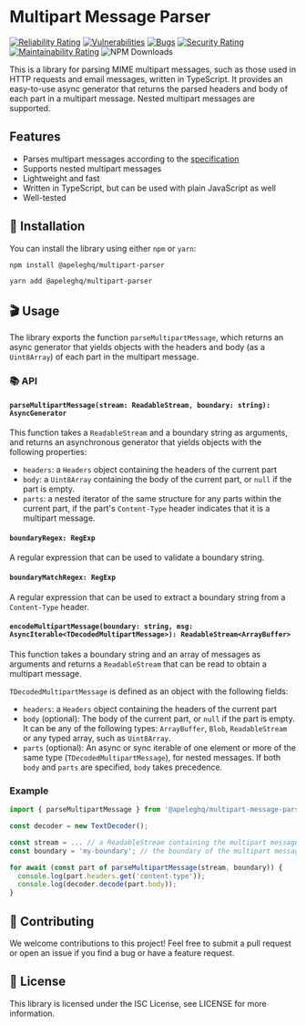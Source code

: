 # Multipart Message Parser

 [![Reliability Rating](https://sonarcloud.io/api/project_badges/measure?project=Exact-Realty_ts-multipart-parser&metric=reliability_rating)](https://sonarcloud.io/summary/new_code?id=Exact-Realty_ts-multipart-parser)
 [![Vulnerabilities](https://sonarcloud.io/api/project_badges/measure?project=Exact-Realty_ts-multipart-parser&metric=vulnerabilities)](https://sonarcloud.io/summary/new_code?id=Exact-Realty_ts-multipart-parser)
 [![Bugs](https://sonarcloud.io/api/project_badges/measure?project=Exact-Realty_ts-multipart-parser&metric=bugs)](https://sonarcloud.io/summary/new_code?id=Exact-Realty_ts-multipart-parser)
 [![Security Rating](https://sonarcloud.io/api/project_badges/measure?project=Exact-Realty_ts-multipart-parser&metric=security_rating)](https://sonarcloud.io/summary/new_code?id=Exact-Realty_ts-multipart-parser)
 [![Maintainability Rating](https://sonarcloud.io/api/project_badges/measure?project=Exact-Realty_ts-multipart-parser&metric=sqale_rating)](https://sonarcloud.io/summary/new_code?id=Exact-Realty_ts-multipart-parser)
 ![NPM Downloads](https://img.shields.io/npm/dw/@apeleghq/multipart-parser?style=flat-square)

This is a library for parsing MIME multipart messages, such as those used in
HTTP requests and email messages, written in TypeScript. It provides an
easy-to-use async generator that returns the parsed headers and body of each
part in a multipart message. Nested multipart messages are supported.

## Features

  * Parses multipart messages according to the
    [specification](https://www.ietf.org/rfc/rfc2046.html#section-5.1)
  * Supports nested multipart messages
  * Lightweight and fast
  * Written in TypeScript, but can be used with plain JavaScript as well
  * Well-tested

## 🚀 Installation

You can install the library using either `npm` or `yarn`:

```sh
npm install @apeleghq/multipart-parser
```

```sh
yarn add @apeleghq/multipart-parser
```

## 🎬 Usage

The library exports the function `parseMultipartMessage`, which returns an async
generator that yields objects with the headers and body (as a `Uint8Array`) of
each part in the multipart message.

### 📚 API

#### `parseMultipartMessage(stream: ReadableStream, boundary: string): AsyncGenerator`

This function takes a `ReadableStream` and a boundary string as arguments, and
returns an asynchronous generator that yields objects with the following
properties:

  * `headers`: a `Headers` object containing the headers of the current part
  * `body`: a `Uint8Array` containing the body of the current part, or `null` if
    the part is empty.
  * `parts`: a nested iterator of the same structure for any parts within the
    current part, if the part's `Content-Type` header indicates that it is a
multipart message.

#### `boundaryRegex: RegExp`

A regular expression that can be used to validate a boundary string.

#### `boundaryMatchRegex: RegExp`

A regular expression that can be used to extract a boundary string from a
`Content-Type` header.

#### `encodeMultipartMessage(boundary: string, msg: AsyncIterable<TDecodedMultipartMessage>): ReadableStream<ArrayBuffer>`

This function takes a boundary string and an array of messages as arguments and returns a `ReadableStream` that can be read to obtain a multipart message.

`TDecodedMultipartMessage` is defined as an object with the following fields:

  * `headers`: a `Headers` object containing the headers of the current part
  * `body` (optional): The body of the current part, or `null` if the part is
     empty. It can be any of the following types: `ArrayBuffer`, `Blob`, `ReadableStream` or any typed array, such as `Uint8Array`.
  * `parts` (optional): An async or sync iterable of one element or more of
     the same type (`TDecodedMultipartMessage`), for nested messages. If both
     `body` and `parts` are specified, `body` takes precedence.

### Example

```js
import { parseMultipartMessage } from '@apeleghq/multipart-message-parser';

const decoder = new TextDecoder();

const stream = ... // a ReadableStream containing the multipart message
const boundary = 'my-boundary'; // the boundary of the multipart message

for await (const part of parseMultipartMessage(stream, boundary)) {
  console.log(part.headers.get('content-type'));
  console.log(decoder.decode(part.body));
}
```

## 🤝 Contributing

We welcome contributions to this project! Feel free to submit a pull request or
open an issue if you find a bug or have a feature request.

## 📄 License

This library is licensed under the ISC License, see LICENSE for more
information.
